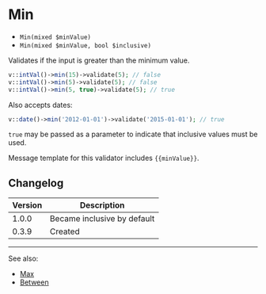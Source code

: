 # Min

- `Min(mixed $minValue)`
- `Min(mixed $minValue, bool $inclusive)`

Validates if the input is greater than the minimum value.

```php
v::intVal()->min(15)->validate(5); // false
v::intVal()->min(5)->validate(5); // false
v::intVal()->min(5, true)->validate(5); // true
```

Also accepts dates:

```php
v::date()->min('2012-01-01')->validate('2015-01-01'); // true
```

`true` may be passed as a parameter to indicate that inclusive
values must be used.

Message template for this validator includes `{{minValue}}`.

## Changelog

Version | Description
--------|-------------
  1.0.0 | Became inclusive by default
  0.3.9 | Created

***
See also:

  * [Max](Max.md)
  * [Between](Between.md)

